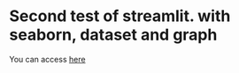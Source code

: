 # Second test of streamlit. with seaborn, dataset and graph
You can access <a href="https://quete-sl-3.streamlit.app/" target="_blank">here</a>

